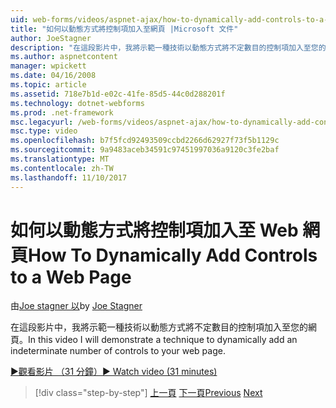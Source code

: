 ```yaml
---
uid: web-forms/videos/aspnet-ajax/how-to-dynamically-add-controls-to-a-web-page
title: "如何以動態方式將控制項加入至網頁 |Microsoft 文件"
author: JoeStagner
description: "在這段影片中，我將示範一種技術以動態方式將不定數目的控制項加入至您的網頁。"
ms.author: aspnetcontent
manager: wpickett
ms.date: 04/16/2008
ms.topic: article
ms.assetid: 718e7b1d-e02c-41fe-85d5-44c0d288201f
ms.technology: dotnet-webforms
ms.prod: .net-framework
msc.legacyurl: /web-forms/videos/aspnet-ajax/how-to-dynamically-add-controls-to-a-web-page
msc.type: video
ms.openlocfilehash: b7f5fcd92493509ccbd2266d62927f73f5b1129c
ms.sourcegitcommit: 9a9483aceb34591c97451997036a9120c3fe2baf
ms.translationtype: MT
ms.contentlocale: zh-TW
ms.lasthandoff: 11/10/2017
---
```

<a name="how-to-dynamically-add-controls-to-a-web-page"></a><span data-ttu-id="9b9c8-103">如何以動態方式將控制項加入至 Web 網頁</span><span class="sxs-lookup"><span data-stu-id="9b9c8-103">How To Dynamically Add Controls to a Web Page</span></span>
====================
<span data-ttu-id="9b9c8-104">由[Joe stagner 以](https://github.com/JoeStagner)</span><span class="sxs-lookup"><span data-stu-id="9b9c8-104">by [Joe Stagner](https://github.com/JoeStagner)</span></span>

<span data-ttu-id="9b9c8-105">在這段影片中，我將示範一種技術以動態方式將不定數目的控制項加入至您的網頁。</span><span class="sxs-lookup"><span data-stu-id="9b9c8-105">In this video I will demonstrate a technique to dynamically add an indeterminate number of controls to your web page.</span></span>

[<span data-ttu-id="9b9c8-106">&#9654;觀看影片 （31 分鐘）</span><span class="sxs-lookup"><span data-stu-id="9b9c8-106">&#9654; Watch video (31 minutes)</span></span>](https://channel9.msdn.com/Blogs/ASP-NET-Site-Videos/how-to-dynamically-add-controls-to-a-web-page)

>[!div class="step-by-step"]
<span data-ttu-id="9b9c8-107">[上一頁](how-to-dynamically-change-css-using-the-aspnet-ajax-updatepanel.md)
[下一頁](set-up-your-development-environment-for-aspnet-35.md)</span><span class="sxs-lookup"><span data-stu-id="9b9c8-107">[Previous](how-to-dynamically-change-css-using-the-aspnet-ajax-updatepanel.md)
[Next](set-up-your-development-environment-for-aspnet-35.md)</span></span>
